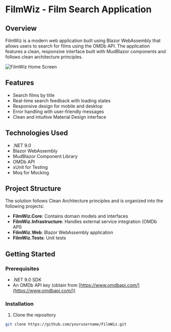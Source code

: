 # FilmWiz - Film Search Application

## Overview
FilmWiz is a modern web application built using Blazor WebAssembly that allows users to search for films using the OMDb API. The application features a clean, responsive interface built with MudBlazor components and follows clean architecture principles.

![FilmWiz Home Screen](https://i.imgur.com/IgTBpnB.png)

## Features
- Search films by title
- Real-time search feedback with loading states
- Responsive design for mobile and desktop
- Error handling with user-friendly messages
- Clean and intuitive Material Design interface

## Technologies Used
- .NET 9.0
- Blazor WebAssembly
- MudBlazor Component Library
- OMDb API
- xUnit for Testing
- Moq for Mocking

## Project Structure
The solution follows Clean Architecture principles and is organized into the following projects:
- **FilmWiz.Core**: Contains domain models and interfaces
- **FilmWiz.Infrastructure**: Handles external service integration (OMDb API)
- **FilmWiz.Web**: Blazor WebAssembly application
- **FilmWiz.Tests**: Unit tests

## Getting Started

### Prerequisites
- .NET 9.0 SDK
- An OMDb API key (obtain from [https://www.omdbapi.com/](https://www.omdbapi.com/))

### Installation
1. Clone the repository
```bash
git clone https://github.com/yourusername/FilmWiz.git
